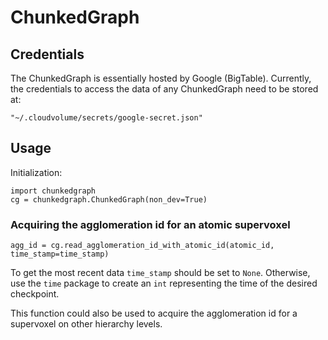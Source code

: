 # ChunkedGraph

## Credentials

The ChunkedGraph is essentially hosted by Google (BigTable). Currently, the credentials to access the data of 
any ChunkedGraph need to be stored at:
```
"~/.cloudvolume/secrets/google-secret.json"
```

## Usage

Initialization:
```
import chunkedgraph
cg = chunkedgraph.ChunkedGraph(non_dev=True)
```

### Acquiring the agglomeration id for an atomic supervoxel
```
agg_id = cg.read_agglomeration_id_with_atomic_id(atomic_id, time_stamp=time_stamp)
```
To get the most recent data `time_stamp` should be set to `None`. Otherwise, use the `time` package to create an `int` 
representing the time of the desired checkpoint. 

This function could also be used to acquire the agglomeration id 
for a supervoxel on other hierarchy levels.

